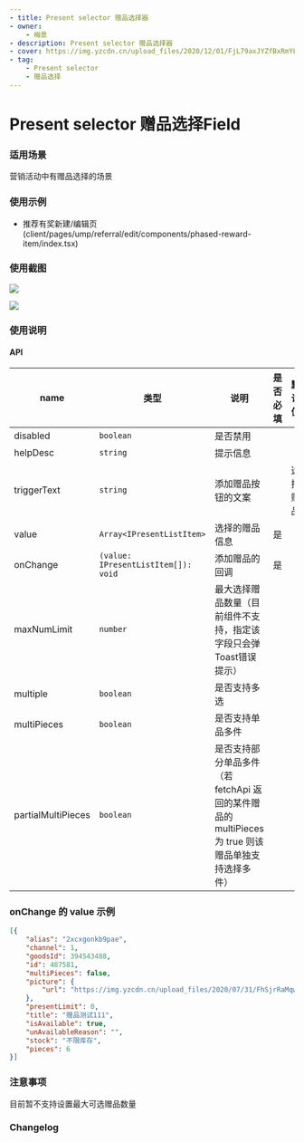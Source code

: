 ```yaml
---
- title: Present selector 赠品选择器
- owner:
    - 梅景
- description: Present selector 赠品选择器
- cover: https://img.yzcdn.cn/upload_files/2020/12/01/FjL79axJYZfBxRmYLp44pskO7cqo.png
- tag:
    - Present selector
    - 赠品选择
---
```


# Present selector 赠品选择Field

### 适用场景
营销活动中有赠品选择的场景

### 使用示例
* 推荐有奖新建/编辑页(client/pages/ump/referral/edit/components/phased-reward-item/index.tsx)

### 使用截图
![](https://img.yzcdn.cn/upload_files/2020/12/01/FvCGaVMsdX6nR5y8qOx5dENhARUK.png)

![](https://img.yzcdn.cn/upload_files/2020/12/01/FjL79axJYZfBxRmYLp44pskO7cqo.png)

### 使用说明
#### API
name |类型 | 说明 | 是否必填 | 默认值
-|-|-|-|-
disabled |`boolean` | 是否禁用 |  |
helpDesc |`string` | 提示信息 |  |
triggerText |`string` | 添加赠品按钮的文案 |  | 选择赠品
value |`Array<IPresentListItem>` | 选择的赠品信息 | 是 |
onChange |`(value: IPresentListItem[]): void` | 添加赠品的回调 | 是 |
maxNumLimit |`number` | 最大选择赠品数量（目前组件不支持，指定该字段只会弹Toast错误提示） |  |
multiple |`boolean` | 是否支持多选 |  |
multiPieces |`boolean` | 是否支持单品多件 |  |
partialMultiPieces |`boolean` | 是否支持部分单品多件（若 fetchApi 返回的某件赠品的 multiPieces 为 true 则该赠品单独支持选择多件） |  |

### onChange 的 value 示例

```json
[{
    "alias": "2xcxgonkb9pae",
    "channel": 1,
    "goodsId": 394543488,
    "id": 487581,
    "multiPieces": false,
    "picture": {
        "url": "https://img.yzcdn.cn/upload_files/2020/07/31/FhSjrRaMqwHptuc1ZJ6reRkO6kEm.gif"
    },
    "presentLimit": 0,
    "title": "赠品测试111",
    "isAvailable": true,
    "unAvailableReason": "",
    "stock": "不限库存",
    "pieces": 6
}]
```

### 注意事项

目前暂不支持设置最大可选赠品数量

### Changelog
